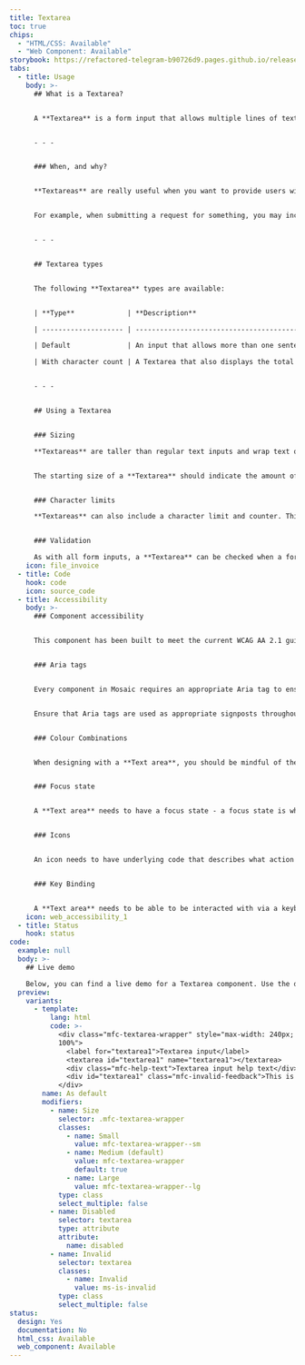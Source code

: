 ```yaml
---
title: Textarea
toc: true
chips:
  - "HTML/CSS: Available"
  - "Web Component: Available"
storybook: https://refactored-telegram-b90726d9.pages.github.io/release/?path=/docs/forms-textarea-introduction
tabs:
  - title: Usage
    body: >-
      ## What is a Textarea?


      A **Textarea** is a form input that allows multiple lines of text to be entered. They differ from a [**Rich Text Editor**](/forms/rich-text-editor) in that they do not allow the user to format the text in any way.


      - - -


      ### When, and why?


      **Textareas** are really useful when you want to provide users with a way of submitting or recording some text. Usually, you would use them when the expected amount of content is more than a single line of text.


      For example, when submitting a request for something, you may include a **Textarea** field that is labelled "Reason" to give the user the option to give a reason for the request.


      - - -


      ## Textarea types


      The following **Textarea** types are available:


      | **Type**             | **Description**                                                                                          | **Behaviour** |

      | -------------------- | -------------------------------------------------------------------------------------------------------- | ------------- |

      | Default              | An input that allows more than one sentence to be entered                                                |               |

      | With character count | A Textarea that also displays the total number of characters permitted and how many there are remaining |               |


      - - -


      ## Using a Textarea


      ### Sizing

      **Textareas** are taller than regular text inputs and wrap text onto new lines automatically as a user types. They have a fixed height and scroll vertically when the text exceeds the bottom of the given area. However, they can also be manually resized to create a bigger space for content, if a user needs it.


      The starting size of a **Textarea** should indicate the amount of content that is expected, and roughly equate to the size required for the maximum of a character limit if you have included one.


      ### Character limits

      **Textareas** can also include a character limit and counter. This lets users know how long their entry can be before they start typing. Once the character limit has been reached, the user will no longer be able to input any more text.


      ### Validation

      As with all form inputs, a **Textarea** can be checked when a form is submitted to make sure its contents are valid or, if it is flagged as a mandatory field, that it's completed before continuing. For more information, please refer to [**Form Validation**](/components/validation).
    icon: file_invoice
  - title: Code
    hook: code
    icon: source_code
  - title: Accessibility
    body: >-
      ### Component accessibility


      This component has been built to meet the current WCAG AA 2.1 guidelines. We also test these components against the guidelines before release.


      ### Aria tags


      Every component in Mosaic requires an appropriate Aria tag to ensure that screen readers can effectively parse the page. Aria tags are provided as part of Mosaic. Please do not override these without good reason.


      Ensure that Aria tags are used as appropriate signposts throughout the product.


      ### Colour Combinations


      When designing with a **Text area**, you should be mindful of the colour combinations you are using. The components have been designed with this in mind, but if you are using colours that are not part of the default component, please ensure that there is a clear colour contrast within the parts of the component and between the **Text area** and the background it is on. To check the contrast, please use [WebAIM's contrast checker](https://webaim.org/resources/contrastchecker/).


      ### Focus state


      A **Text area** needs to have a focus state - a focus state is when you tab into an element to interact with it. Ensure that users can use their keyboard to focus on the **Text area** and all of its elements.


      ### Icons


      An icon needs to have underlying code that describes what action the icon takes. the labels should be specific - for example, 'bin' icon for delete should be labelled 'delete'. not 'bin'.


      ### Key Binding


      A **Text area** needs to be able to be interacted with via a keyboard. Where possible we will provide key-binds within our Mosaic component or there will be default HTML ones. If this isn't the case then please implement logical key-binds for all intractable components.
    icon: web_accessibility_1
  - title: Status
    hook: status
code:
  example: null
  body: >-
    ## Live demo

    Below, you can find a live demo for a Textarea component. Use the drop-down menus and radio buttons to view the different Textarea Types and Variants.
  preview:
    variants:
      - template:
          lang: html
          code: >-
            <div class="mfc-textarea-wrapper" style="max-width: 240px; width:
            100%">
              <label for="textarea1">Textarea input</label>
              <textarea id="textarea1" name="textarea1"></textarea>
              <div class="mfc-help-text">Textarea input help text</div>
              <div id="textarea1" class="mfc-invalid-feedback">This is some invalid text</div>
            </div>
        name: As default
        modifiers:
          - name: Size
            selector: .mfc-textarea-wrapper
            classes:
              - name: Small
                value: mfc-textarea-wrapper--sm
              - name: Medium (default)
                value: mfc-textarea-wrapper
                default: true
              - name: Large
                value: mfc-textarea-wrapper--lg
            type: class
            select_multiple: false
          - name: Disabled
            selector: textarea
            type: attribute
            attribute:
              name: disabled
          - name: Invalid
            selector: textarea
            classes:
              - name: Invalid
                value: ms-is-invalid
            type: class
            select_multiple: false
status:
  design: Yes
  documentation: No
  html_css: Available
  web_component: Available
---
```

